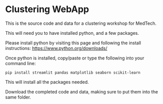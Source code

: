 # Clustering WebApp

This is the source code and data for a clustering workshop for MedTech.

This will need you to have installed python, and a few packages.

Please install python by visiting this page and following the install instructions:
https://www.python.org/downloads/

Once python is installed, copy/paste or type the following into your command line:

```pip install streamlit pandas matplotlib seaborn scikit-learn```

This will install all the packages needed.

Download the completed code and data, making sure to put them into the same folder.
